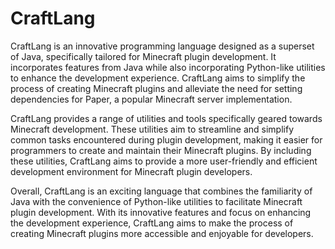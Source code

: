 # CraftLang
CraftLang is an innovative programming language designed as a superset of Java, specifically tailored for Minecraft plugin development. It incorporates features from Java while also incorporating Python-like utilities to enhance the development experience. CraftLang aims to simplify the process of creating Minecraft plugins and alleviate the need for setting dependencies for Paper, a popular Minecraft server implementation.

CraftLang provides a range of utilities and tools specifically geared towards Minecraft development. These utilities aim to streamline and simplify common tasks encountered during plugin development, making it easier for programmers to create and maintain their Minecraft plugins. By including these utilities, CraftLang aims to provide a more user-friendly and efficient development environment for Minecraft plugin developers.

Overall, CraftLang is an exciting language that combines the familiarity of Java with the convenience of Python-like utilities to facilitate Minecraft plugin development. With its innovative features and focus on enhancing the development experience, CraftLang aims to make the process of creating Minecraft plugins more accessible and enjoyable for developers.

